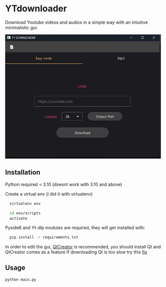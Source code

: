 
# YTdownloader

Download Youtube videos and audios in a simple way with an intuitive minimalistic gui.



![Logo](https://raw.githubusercontent.com/nee47/ytdownloader/master/ytdownloader.jpg)


## Installation

Python required < 3.10 (doesnt work with 3.10 and above)

Create a virtual env (i did it with virtualenv)

```bash
  virtualenv env
```

```bash
  cd env/scripts
  activate
```
Pyside6 and Yt-dlp modules are required, they will get installed with:

```bash
  pip install -r requirements.txt 
```

In order to edit the gui, [QtCreator](https://www.qt.io/download-open-source)  is recommended, you should install Qt and QtCreator comes as a feature
If downloading Qt is too slow try this [fix](https://www.youtube.com/watch?v=F0BwCNKAx80)


## Usage

```
python main.py
```

